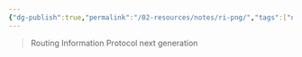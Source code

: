 ```yaml
---
{"dg-publish":true,"permalink":"/02-resources/notes/ri-png/","tags":["netzwerk/protokoll"],"noteIcon":"","updated":"2025-09-05T10:12:30.000+02:00"}
---
```


> Routing Information Protocol next generation